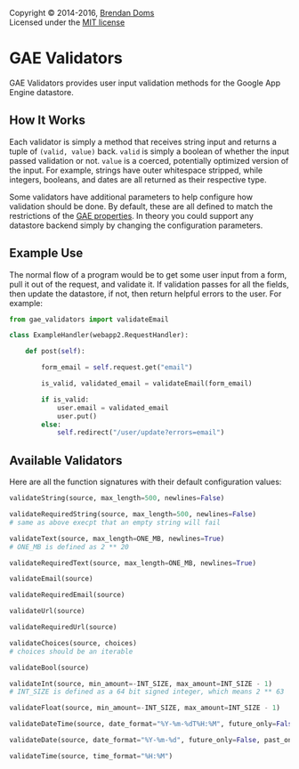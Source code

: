 Copyright &copy; 2014-2016, [Brendan Doms](http://www.bdoms.com/)  
Licensed under the [MIT license](http://www.opensource.org/licenses/MIT)

# GAE Validators

GAE Validators provides user input validation methods for the Google App Engine datastore.

## How It Works

Each validator is simply a method that receives string input and returns a tuple of `(valid, value)` back.
`valid` is simply a boolean of whether the input passed validation or not.
`value` is a coerced, potentially optimized version of the input.
For example, strings have outer whitespace stripped, while integers, booleans, and dates are all returned as their respective type.

Some validators have additional parameters to help configure how validation should be done.
By default, these are all defined to match the restrictions of the
[GAE properties](https://cloud.google.com/appengine/docs/python/datastore/typesandpropertyclasses).
In theory you could support any datastore backend simply by changing the configuration parameters.

## Example Use

The normal flow of a program would be to get some user input from a form, pull it out of the request, and validate it.
If validation passes for all the fields, then update the datastore, if not, then return helpful errors to the user.
For example:


```python
from gae_validators import validateEmail

class ExampleHandler(webapp2.RequestHandler):

    def post(self):

        form_email = self.request.get("email")

        is_valid, validated_email = validateEmail(form_email)

        if is_valid:
            user.email = validated_email
            user.put()
        else:
            self.redirect("/user/update?errors=email")
```

## Available Validators

Here are all the function signatures with their default configuration values:

```python
validateString(source, max_length=500, newlines=False)

validateRequiredString(source, max_length=500, newlines=False)
# same as above execpt that an empty string will fail

validateText(source, max_length=ONE_MB, newlines=True)
# ONE_MB is defined as 2 ** 20

validateRequiredText(source, max_length=ONE_MB, newlines=True)

validateEmail(source)

validateRequiredEmail(source)

validateUrl(source)

validateRequiredUrl(source)

validateChoices(source, choices)
# choices should be an iterable

validateBool(source)

validateInt(source, min_amount=-INT_SIZE, max_amount=INT_SIZE - 1)
# INT_SIZE is defined as a 64 bit signed integer, which means 2 ** 63

validateFloat(source, min_amount=-INT_SIZE, max_amount=INT_SIZE - 1)

validateDateTime(source, date_format="%Y-%m-%dT%H:%M", future_only=False, past_only=False)

validateDate(source, date_format="%Y-%m-%d", future_only=False, past_only=False)

validateTime(source, time_format="%H:%M")
```
